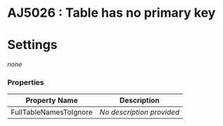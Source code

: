 # AJ5026 : Table has no primary key



# Settings

*none*

### Properties

| Property Name          | Description               |
|------------------------|---------------------------|
| FullTableNamesToIgnore | *No description provided* |

